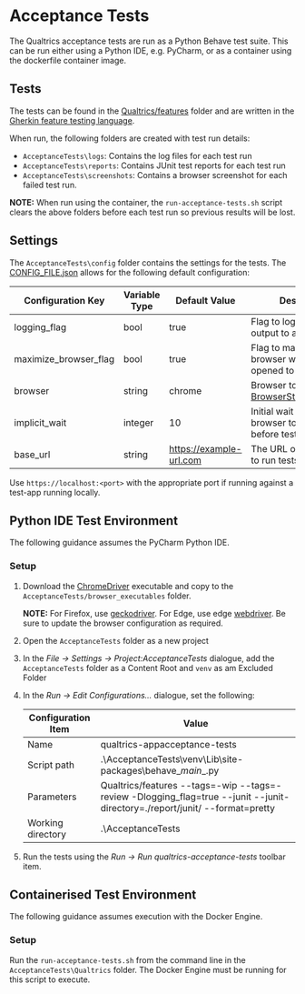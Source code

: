 # Acceptance Tests

The Qualtrics acceptance tests are run as a Python Behave test suite. This can be run 
either using a Python IDE, e.g. PyCharm, or as a container using the dockerfile container image.

## Tests

The tests can be found in the [Qualtrics/features](./Qualtrics/features) folder and are written in the 
[Gherkin feature testing language](https://behave.readthedocs.io/en/stable/gherkin.html#chapter-gherkin).

When run, the following folders are created with test run details:

 - `AcceptanceTests\logs`: Contains the log files for each test run
 - `AcceptanceTests\reports`: Contains JUnit test reports for each test run
 - `AcceptanceTests\screenshots`: Contains a browser screenshot for each failed test run.

__NOTE:__ When run using the container, the `run-acceptance-tests.sh` script clears the above folders before each test
run so previous results will be lost.

## Settings

The `AcceptanceTests\config` folder contains the settings for the tests. The [CONFIG_FILE.json](./config/CONFIG_FILE.json)
allows for the following default configuration:

| Configuration Key     | Variable Type | Default Value                                 | Description                                                                   |
|-----------------------| --- |-----------------------------------------------|-------------------------------------------------------------------------------| 
| logging_flag          | bool    | true                                          | Flag to log test run output to a file                                         |
| maximize_browser_flag | bool    | true                                          | Flag to maximise the browser when it is opened to run the test                |
| browser               | string  | chrome                                        | Browser to use. See [BrowserStackConfig.json](./config/BrowserStackConfig.json) |
| implicit_wait         | integer | 10                                            | Initial wait time for the browser to open a page before tests are run         |
| base_url              | string  | https://example-url.com                       | The URL of the webpage to run tests on.                                       |

Use `https://localhost:<port>` with the appropriate port if running against a test-app running locally.

## Python IDE Test Environment

The following guidance assumes the PyCharm Python IDE.

### Setup

1. Download the [ChromeDriver](https://chromedriver.chromium.org/) executable and copy to the 
   `AcceptanceTests/browser_executables` folder.

   __NOTE:__ For Firefox, use [geckodriver](https://github.com/mozilla/geckodriver/releases). 
   For Edge, use edge [webdriver](https://developer.microsoft.com/en-us/microsoft-edge/tools/webdriver/). Be sure to 
   update the browser configuration as required.

2. Open the `AcceptanceTests` folder as a new project
3. In the _File -> Settings -> Project:AcceptanceTests_ dialogue, add the `AcceptanceTests` folder as a Content Root and 
   `venv` as am Excluded Folder
4. In the _Run -> Edit Configurations..._ dialogue, set the following:

   | Configuration Item | Value                                                                                                                       |
   |-----------------------------------------------------------------------------------------------------------------------------| --- |
   | Name              | qualtrics-appacceptance-tests                                                                                               |
   | Script path       | .\AcceptanceTests\venv\Lib\site-packages\behave\__main__.py                                                                 |
   | Parameters        | Qualtrics/features --tags=-wip --tags=-review -Dlogging_flag=true --junit --junit-directory=./report/junit/ --format=pretty |
   | Working directory | .\AcceptanceTests                                                                                                           |

5. Run the tests using the _Run -> Run qualtrics-acceptance-tests_ toolbar item.

## Containerised Test Environment

The following guidance assumes execution with the Docker Engine.

### Setup

Run the `run-acceptance-tests.sh` from the command line in the `AcceptanceTests\Qualtrics` folder. The Docker 
Engine must be running for this script to execute.
